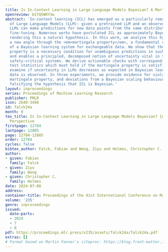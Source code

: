 ```yaml
---
title: Is In-Context Learning in Large Language Models Bayesian? A Martingale Perspective
openreview: b1YQ5WKY3w
abstract: 'In-context learning (ICL) has emerged as a particularly remarkable characteristic
  of Large Language Models (LLM): given a pretrained LLM and an observed dataset,
  LLMs can make predictions for new data points from the same distribution without
  fine-tuning. Numerous works have postulated ICL as approximately Bayesian inference,
  rendering this a natural hypothesis. In this work, we analyse this hypothesis from
  a new angle through the <em>martingale property</em>, a fundamental requirement
  of a Bayesian learning system for exchangeable data. We show that the martingale
  property is a necessary condition for unambiguous predictions in such scenarios,
  and enables a principled, decomposed notion of uncertainty vital in trustworthy,
  safety-critical systems. We derive actionable checks with corresponding theory and
  test statistics which must hold if the martingale property is satisfied. We also
  examine if uncertainty in LLMs decreases as expected in Bayesian learning when more
  data is observed. In three experiments, we provide evidence for violations of the
  martingale property, and deviations from a Bayesian scaling behaviour of uncertainty,
  falsifying the hypothesis that ICL is Bayesian.'
layout: inproceedings
series: Proceedings of Machine Learning Research
publisher: PMLR
issn: 2640-3498
id: falck24a
month: 0
tex_title: Is In-Context Learning in Large Language Models Bayesian? {A} Martingale
  Perspective
firstpage: 12784
lastpage: 12805
page: 12784-12805
order: 12784
cycles: false
bibtex_author: Falck, Fabian and Wang, Ziyu and Holmes, Christopher C.
author:
- given: Fabian
  family: Falck
- given: Ziyu
  family: Wang
- given: Christopher C.
  family: Holmes
date: 2024-07-08
address:
container-title: Proceedings of the 41st International Conference on Machine Learning
volume: '235'
genre: inproceedings
issued:
  date-parts:
  - 2024
  - 7
  - 8
pdf: https://proceedings.mlr.press/v235/assets/falck24a/falck24a.pdf
extras: []
# Format based on Martin Fenner's citeproc: https://blog.front-matter.io/posts/citeproc-yaml-for-bibliographies/
---
```

